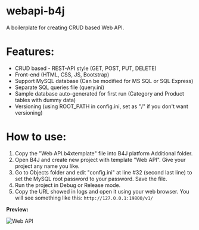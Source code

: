 # webapi-b4j
A boilerplate for creating CRUD based Web API.

# Features:
- CRUD based - REST-API style (GET, POST, PUT, DELETE)
- Front-end (HTML, CSS, JS, Bootstrap)
- Support MySQL database (Can be modified for MS SQL or SQL Express)
- Separate SQL queries file (query.ini)
- Sample database auto-generated for first run (Category and Product tables with dummy data)
- Versioning (using ROOT_PATH in config.ini, set as "/" if you don't want versioning)

# How to use:
1. Copy the "Web API.b4xtemplate" file into B4J platform Additional folder.
2. Open B4J and create new project with template "Web API". Give your project any name you like.
3. Go to Objects folder and edit "config.ini" at line #32 (second last line) to set the MySQL root password to your password. Save the file.
4. Run the project in Debug or Release mode.
5. Copy the URL showed in logs and open it using your web browser. You will see something like this:
`http://127.0.0.1:19800/v1/`

**Preview:**

![Web API](<img src="https://github.com/pyhoon/webapi-b4j/blob/master/Preview/web-api.png" title="Web API" />) 
